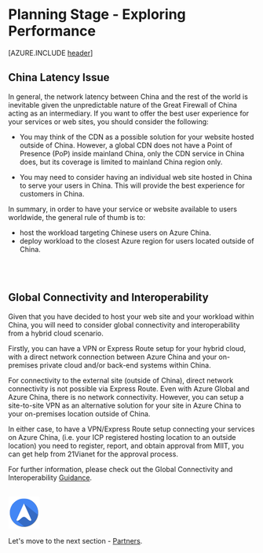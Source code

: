 <properties
	pageTitle="Global Customer Playbook planning-explore-performance | Azure"
	description="Global Customer Playbook - exploring the Performance area of the Planning Stage"
	services="global-customer-playbook"
	documentationCenter=""
	authors="jtong"
	manager="edwinc"
	editor=""
	tags="global-customer-playbook"/>

<tags
	ms.service="migration-lifecycle-planning"
	ms.workload=""
	ms.tgt_pltfrm=""
	ms.devlang="na"
	ms.topic="article"
	ms.date="12/26/2016"
	wacn.date="12/26/2016"
	wacn.lang="en"
	ms.author="jtong"/>


# Planning Stage - Exploring Performance

[AZURE.INCLUDE [header](../../../includes/planning-explore.md)]


## China Latency Issue

In general, the network latency between China and the rest of the world is inevitable given the unpredictable nature of the Great Firewall of China acting as an intermediary. If you want to offer the best user experience for your services or web sites, you should consider the following:
 
- You may think of the CDN as a possible solution for your website hosted outside of China. However, a global CDN does not have a Point of Presence (PoP) inside mainland China, only the CDN service in China does, but its coverage is limited to mainland China region only.
 
- You may need to consider having an individual web site hosted in China to serve your users in China. This will provide the best experience for customers in China.
 
In summary, in order to have your service or website available to users worldwide, the general rule of thumb is to:

- host the workload targeting Chinese users on Azure China.
- deploy workload to the closest Azure region for users located outside of China.
</br>
</br>

## Global Connectivity and Interoperability

Given that you have decided to host your web site and your workload within China, you will need to consider global connectivity and interoperability from a hybrid cloud scenario.

Firstly, you can have a VPN or Express Route setup for your hybrid cloud, with a direct network connection between Azure China and your on-premises private cloud and/or back-end systems within China.

For connectivity to the external site (outside of China), direct network connectivity is not possible via Express Route. Even with Azure Global and Azure China, there is no network connectivity. However, you can setup a site-to-site VPN as an alternative solution for your site in Azure China to your on-premises location outside of China.

In either case, to have a VPN/Express Route setup connecting your services on Azure China, (i.e. your ICP registered hosting location to an outside location) you need to register, report, and obtain approval from MIIT, you can get help from 21Vianet for the approval process.

For further information, please check out the Global Connectivity and Interoperability [Guidance](/solutions/global-customer/planning/guidance/performance/).</br>
</br>

![navigation](../../media/navigation.png)

Let's move to the next section - [Partners](/solutions/global-customer/planning/explore/partners/).
